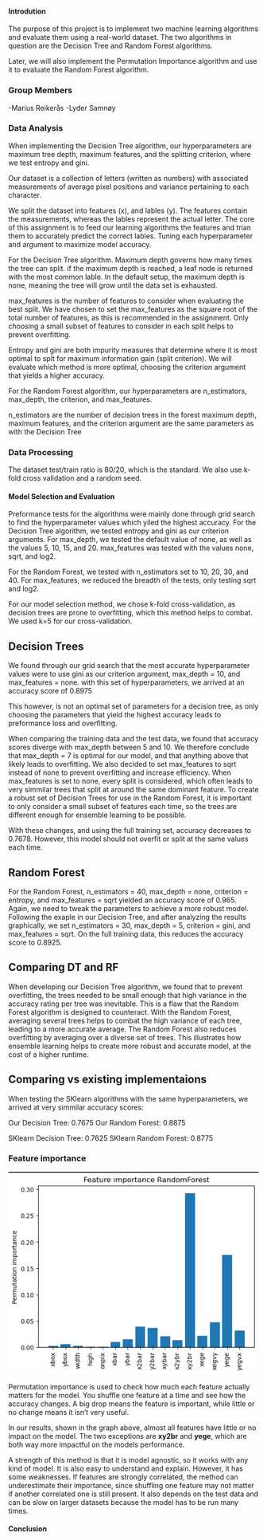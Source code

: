 #### Introdution
The purpose of this project is to implement two machine learning algorithms and evaluate them using a real-world dataset. The two algorithms in question are the Decision Tree and Random Forest algorithms.

Later, we will also implement the Permutation Importance algorithm and use it to evaluate the Random Forest algorithm.

### Group Members
-Marius Reikerås
-Lyder Samnøy

### Data Analysis
When implementing the Decision Tree algorithm, our hyperparameters are maximum tree depth, maximum features, and the splitting criterion, where we test entropy and gini.

Our dataset is a collection of letters (written as numbers) with associated measurements of average pixel positions and variance pertaining to each character.

We split the dataset into features (x), and lables (y). The features contain the measurements, whereas the lables represent the actual letter. The core of this assignment is to feed our learning algorithms the features and trian them to accurately predict the correct lables. Tuning each hyperparameter and argument to maximize model accuracy.

For the Decision Tree algorithm. Maximum depth governs how many times the tree can split. if the maximum depth is reached, a leaf node is returned with the most common lable. In the default setup, the maximum depth is none, meaning the tree will grow until the data set is exhausted.

max_features is the number of features to consider when evaluating the best split. We have chosen to set the max_features as the square root of the total number of features, as this is recommended in the assignment. Only choosing a small subset of features to consider in each split helps to prevent overfitting.

Entropy and gini are both impurity measures that determine where it is most optimal to splt for maximum information gain (split criterion). We will evaluate which method is more optimal, choosing the criterion argument that yields a higher accuracy.

For the Random Forest algorithm, our hyperparameters are n_estimators, max_depth, the criterion, and max_features.

n_estimators are the number of decision trees in the forest
maximum depth, maximum features, and the criterion argument are the same parameters as with the Decision Tree


### Data Processing
The dataset test/train ratio is 80/20, which is the standard. We also use k-fold cross validation and a random seed.

#### Model Selection and Evaluation 
Preformance tests for the algorithms were mainly done through grid search to find the hyperparameter values which yiled the highest accuracy. For the Decision Tree algorithm, we tested entropy and gini as our criterion arguments. For max_depth, we tested the default value of none, as well as the values 5, 10, 15, and 20. max_features was tested with the values none, sqrt, and log2.

For the Random Forest, we tested with n_estimators set to 10, 20, 30, and 40. For max_features, we reduced the breadth of the tests, only testing sqrt and log2.

For our model selection method, we chose k-fold cross-validation, as decision trees are prone to overfitting, which this method helps to combat. We used k=5 for our cross-validation.

## Decision Trees
We found through our grid search that the most accurate hyperparameter values were to use gini as our criterion argument, max_depth = 10, and max_features = none. with this set of hyperparameters, we arrived at an accuracy score of 0.8975

This however, is not an optimal set of parameters for a decision tree, as only choosing the parameters that yield the highest accuracy leads to preformance loss and overfitting.

When comparing the training data and the test data, we found that accuracy scores diverge with max_depth between 5 and 10. We therefore conclude that max_depth = 7 is optimal for our model, and that anything above that likely leads to overfitting. We also decided to set max_features to sqrt instead of none to prevent overfitting and increase efficiency. When max_features is set to none, every split is considered, which often leads to very simmilar trees that split at around the same dominant feature. To create a robust set of Decision Trees for use in the Random Forest, it is important to only consider a small subset of features each time, so the trees are different enough for ensemble learning to be possible.

With these changes, and using the full training set, accuracy decreases to 0.7678. However, this model should not overfit or split at the same values each time.


## Random Forest 
For the Random Forest, n_estimators = 40, max_depth = none, criterion = entropy, and max_features = sqrt yielded an accuracy score of 0.965. Again, we need to tweak the parameters to achieve a more robust model. Following the exaple in our Decision Tree, and after analyzing the results graphically, we set n_estimators = 30, max_depth = 5, criterion = gini, and max_features = sqrt. On the full training data, this reduces the accuracy score to 0.8925.

## Comparing DT and RF
When developing our Decision Tree algorithm, we found that to prevent overfitting, the trees needed to be small enough that high variance in the accuracy rating per tree was inevitable. This is a flaw that the Random Forest algorithm is designed to counteract. With the Random Forest, averaging several trees helps to combat the high variance of each tree, leading to a more accurate average. The Random Forest also reduces overfitting by averaging over a diverse set of trees. This illustrates how ensemble learning helps to create more robust and accurate model, at the cost of a higher runtime.



## Comparing vs existing implementaions 
When testing the SKlearn algorithms with the same hyperparameters, we arrived at very simmilar accuracy scores:

Our Decision Tree: 0.7675
Our Random Forest: 0.8875

SKlearn Decision Tree: 0.7625
SKlearn Random Forest: 0.8775

### Feature importance

![alt text](image.png)

Permutation importance is used to check how much each feature actually matters for the model. You shuffle one feature at a time and see how the accuracy changes. A big drop means the feature is important, while little or no change means it isn’t very useful.

In our results, shown in the graph above, almost all features have little or no impact on the model. The two exceptions are **xy2br** and **yege**, which are both way more impactful on the models performance.

A strength of this method is that it is model agnostic, so it works with any kind of model. It is also easy to understand and explain. However, it has some weaknesses. If features are strongly correlated, the method can underestimate their importance, since shuffling one feature may not matter if another correlated one is still present. It also depends on the test data and can be slow on larger datasets because the model has to be run many times.




#### Conclusion 